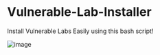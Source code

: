 # Vulnerable-Lab-Installer

Install Vulnerable Labs Easily using this bash script!

![image](https://user-images.githubusercontent.com/97401702/234647023-64148b5c-8643-43ae-a25c-a2614d655c44.png)
